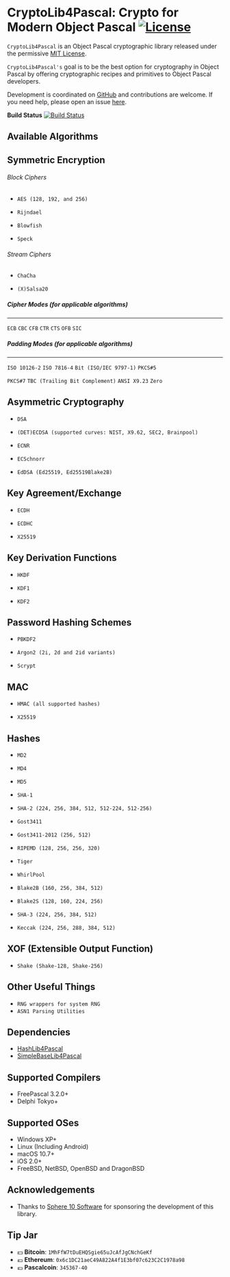 CryptoLib4Pascal: Crypto for Modern Object Pascal [![License](http://img.shields.io/badge/license-MIT-green.svg)](https://github.com/Xor-el/CryptoLib4Pascal/blob/master/LICENSE)
========================================

``CryptoLib4Pascal`` is an Object Pascal cryptographic library released under the permissive [MIT License](https://github.com/Xor-el/CryptoLib4Pascal/blob/master/LICENSE). 

``CryptoLib4Pascal's`` goal is to be the best option for cryptography in Object Pascal by offering cryptographic recipes and primitives to Object Pascal developers.

Development is coordinated on [GitHub](https://github.com/Xor-el/CryptoLib4Pascal) and contributions are welcome. If you need help, please open an issue [here](https://github.com/Xor-el/CryptoLib4Pascal/issues).


**Build Status**
[![Build Status](https://travis-ci.org/Xor-el/CryptoLib4Pascal.svg?branch=master)](https://travis-ci.org/Xor-el/CryptoLib4Pascal)

Available Algorithms
----------------------------------------

 Symmetric Encryption
----------------------------------------
###### Block Ciphers
* `AES (128, 192, and 256)` 

* `Rijndael` 

* `Blowfish`

* `Speck`

###### Stream Ciphers
* `ChaCha`

* `(X)Salsa20` 

##### Cipher Modes (for applicable algorithms) 
----------------------------------------

 `ECB` `CBC` `CFB` `CTR` `CTS` `OFB` `SIC`

##### Padding Modes (for applicable algorithms) 
----------------------------------------

 `ISO 10126-2` `ISO 7816-4` `Bit (ISO/IEC 9797-1)` `PKCS#5` 
 
 `PKCS#7` `TBC (Trailing Bit Complement)` `ANSI X9.23` `Zero`

Asymmetric Cryptography
----------------------------------------

* `DSA`

* `(DET)ECDSA (supported curves: NIST, X9.62, SEC2, Brainpool)`

* `ECNR`

* `ECSchnorr`
 
* `EdDSA (Ed25519, Ed25519Blake2B)`

Key Agreement/Exchange
----------------------------------------

* `ECDH`

* `ECDHC`
 
* `X25519` 

Key Derivation Functions
----------------------------------------

* `HKDF` 
 
* `KDF1`

* `KDF2`


Password Hashing Schemes
----------------------------------------

* `PBKDF2`
 
* `Argon2 (2i, 2d and 2id variants)`

* `Scrypt`

MAC
----------------------------------------

* `HMAC (all supported hashes)`
 
* `X25519` 

Hashes
----------------------------------------

 * `MD2`

 * `MD4`

 * `MD5`

 * `SHA-1`

 * `SHA-2 (224, 256, 384, 512, 512-224, 512-256)`

 * `Gost3411`

 * `Gost3411-2012 (256, 512)`

 * `RIPEMD (128, 256, 256, 320)`

 * `Tiger`

 * `WhirlPool`

 * `Blake2B (160, 256, 384, 512)`
 
 * `Blake2S (128, 160, 224, 256)`

 * `SHA-3 (224, 256, 384, 512)`
 
 * `Keccak (224, 256, 288, 384, 512)`

XOF (Extensible Output Function)
----------------------------------------

* `Shake (Shake-128, Shake-256)`

Other Useful Things
----------------------------------------

* `RNG wrappers for system RNG`
* `ASN1 Parsing Utilities`

Dependencies
----------------------------------------

* [HashLib4Pascal](https://github.com/Xor-el/HashLib4Pascal)
* [SimpleBaseLib4Pascal](https://github.com/Xor-el/SimpleBaseLib4Pascal)

Supported Compilers
----------------------------------------

* FreePascal 3.2.0+
* Delphi Tokyo+

Supported OSes
----------------------------------------

* Windows XP+
* Linux (Including Android)
* macOS 10.7+
* iOS 2.0+
* FreeBSD, NetBSD, OpenBSD and DragonBSD

Acknowledgements
----------------------------------------

* Thanks to [Sphere 10 Software](http://www.sphere10.com/) for sponsoring the development of this library.

Tip Jar
----------------------------------------

* :dollar: **Bitcoin**: `1MhFfW7tDuEHQSgie65uJcAfJgCNchGeKf`
* :euro: **Ethereum**: `0x6c1DC21aeC49A822A4f1E3bf07c623C2C1978a98`
* :pound: **Pascalcoin**: `345367-40`
